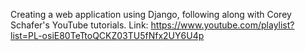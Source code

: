 Creating a web application using Django, following along with Corey Schafer's YouTube tutorials. Link: https://www.youtube.com/playlist?list=PL-osiE80TeTtoQCKZ03TU5fNfx2UY6U4p
